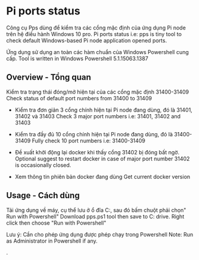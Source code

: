 # Pi ports status
 
Công cụ Pps dùng để kiểm tra các cổng mặc định của ứng dụng Pi node trên hệ điều hành Windows 10 pro.
Pi ports status i.e: pps is tiny tool to check default Windows-based Pi node application opened ports.

Ứng dụng sử dụng an toàn các hàm chuẩn của Windows Powershell cung cấp.
Tool is written in Windows Powershell 5.1.15063.1387


## Overview - Tổng quan

Kiểm tra trạng thái đóng/mở hiện tại của các cổng mặc định 31400-31409
Check status of default port numbers from 31400 to 31409

- Kiểm tra đơn giản 3 cổng chính hiện tại Pi node đang dùng, đó là 31401, 31402 và 31403
Check 3 major port numbers i.e: 31401, 31402 and 31403 

- Kiểm tra đầy đủ 10 cổng chính hiện tại Pi node đang dùng, đó là 31400- 31409
Fully check 10 port numbers i.e: 31400-31409

- Đề xuất khởi động lại docker khi thấy cổng 31402 bị đóng bất ngờ.
Optional suggest to restart docker in case of major port number 31402 is occasionally closed.

- Xem thông tin phiên bản docker đang dùng
Get current docker version 

## Usage - Cách dùng
Tải ứng dụng về máy, cụ thể lưu ở ổ đĩa C:, sau đó bấm chuột phải chọn" Run with Powershell" 
Download pps.ps1 tool then save to C: drive. Right click then choose "Run with Powershell"

Lưu ý: Cần cho phép ứng dụng được phép chạy trong Powershell
Note: Run as Administrator in Powershell if any.

.




